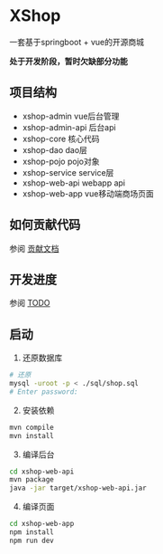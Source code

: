 # XShop
一套基于springboot + vue的开源商城

**处于开发阶段，暂时欠缺部分功能**


## 项目结构
- xshop-admin vue后台管理
- xshop-admin-api 后台api
- xshop-core 核心代码
- xshop-dao dao层
- xshop-pojo pojo对象
- xshop-service service层
- xshop-web-api webapp api
- xshop-web-app vue移动端商场页面

## 如何贡献代码
参阅 [贡献文档](./CONTRIBUTING.md)

## 开发进度
参阅 [TODO](./docs/todo.md)


## 启动
1. 还原数据库
```bash
# 还原
mysql -uroot -p < ./sql/shop.sql
# Enter password:
```


2. 安装依赖
```bash
mvn compile
mvn install
```

3. 编译后台
```bash
cd xshop-web-api
mvn package
java -jar target/xshop-web-api.jar
```


4. 编译页面
```bash
cd xshop-web-app
npm install
npm run dev
```